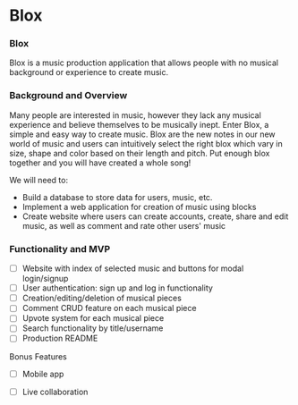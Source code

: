 # Blox

### Blox 

Blox is a music production application that allows people with no musical background or experience to create music.

### Background and Overview

Many people are interested in music, however they lack any musical experience and believe themselves to be musically inept. Enter Blox, a simple and easy way to create music. Blox are the new notes in our new world of music and users can intuitively select the right blox which vary in size, shape and color based on their length and pitch. Put enough blox together and you will have created a whole song!

We will need to:
  * Build a database to store data for users, music, etc.
  * Implement a web application for creation of music using blocks
  * Create website where users can create accounts, create, share and edit music, as well as comment and rate other users' music

### Functionality and MVP

  - [ ] Website with index of selected music and buttons for modal login/signup
  - [ ] User authentication: sign up and log in functionality
  - [ ] Creation/editing/deletion of musical pieces
  - [ ] Comment CRUD feature on each musical piece
  - [ ] Upvote system for each musical piece
  - [ ] Search functionality by title/username
  - [ ] Production README
  
  Bonus Features
  
  - [ ] Mobile app
  - [ ] Live collaboration
  

